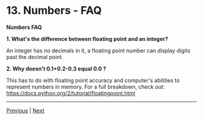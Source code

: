 #  13. Numbers - FAQ

**Numbers FAQ** 

**1. What's the difference between floating point and an integer?**

An integer has no decimals in it, a floating point number can display digits past the decimal point.

**2. Why doesn't 0.1+0.2-0.3 equal 0.0 ?**

This has to do with floating point accuracy and computer's abilities to represent numbers in memory. For a full breakdown, check out: https://docs.python.org/2/tutorial/floatingpoint.html


---
[Previous](./12_Python-Numbers.md) | [Next](.)